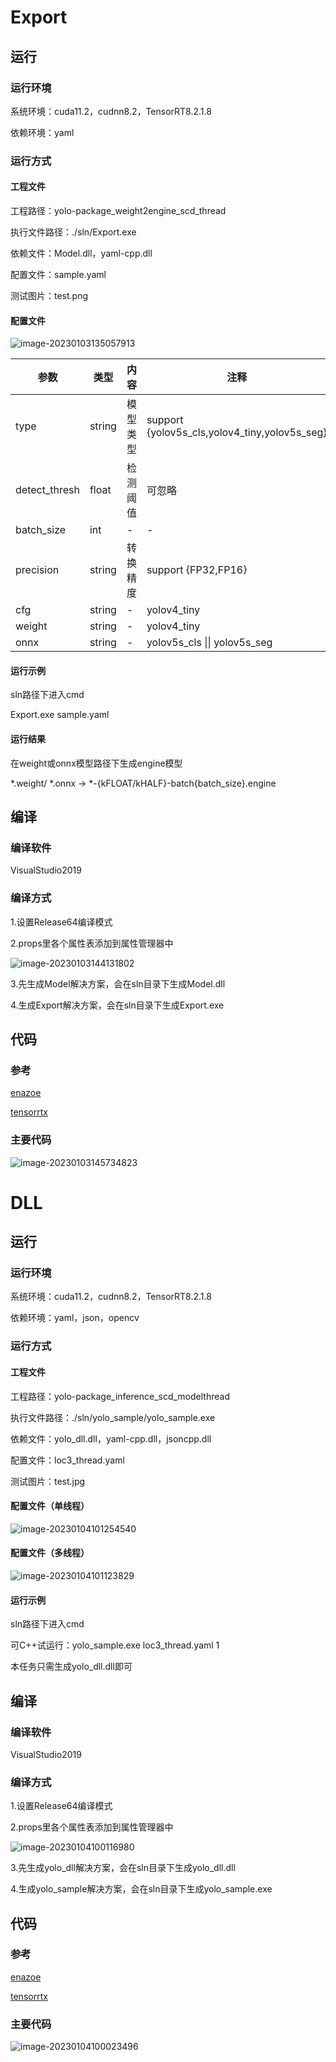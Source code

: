 # Export

## 运行

### 运行环境

系统环境：cuda11.2，cudnn8.2，TensorRT8.2.1.8

依赖环境：yaml

### 运行方式

#### 工程文件

工程路径：yolo-package_weight2engine_scd_thread

执行文件路径：./sln/Export.exe

依赖文件：Model.dll，yaml-cpp.dll

配置文件：sample.yaml

测试图片：test.png

#### 配置文件

![image-20230103135057913](./ExportAndDll.assets\image-20230103135057913.png)

| 参数          | 类型   | 内容     | 注释                                          |
| ------------- | ------ | -------- | --------------------------------------------- |
| type          | string | 模型类型 | support {yolov5s_cls,yolov4_tiny,yolov5s_seg} |
| detect_thresh | float  | 检测阈值 | 可忽略                                        |
| batch_size    | int    | -        | -                                             |
| precision     | string | 转换精度 | support {FP32,FP16}                           |
| cfg           | string | -        | yolov4_tiny                                   |
| weight        | string | -        | yolov4_tiny                                   |
| onnx          | string | -        | yolov5s_cls \|\| yolov5s_seg                  |



#### 运行示例

sln路径下进入cmd

Export.exe sample.yaml

#### 运行结果

在weight或onnx模型路径下生成engine模型

*.weight/ *.onnx -> *-{kFLOAT/kHALF}-batch{batch_size}.engine

## 编译

### 编译软件

VisualStudio2019

### 编译方式

1.设置Release64编译模式

2.props里各个属性表添加到属性管理器中

![image-20230103144131802](./ExportAndDll.assets\image-20230103144131802.png)

3.先生成Model解决方案，会在sln目录下生成Model.dll

4.生成Export解决方案，会在sln目录下生成Export.exe

## 代码

### 参考

[enazoe](https://github.com/enazoe/yolo-tensorrt)

[tensorrtx](https://github.com/wang-xinyu/tensorrtx/tree/master/yolov4)

### 主要代码

![image-20230103145734823](./ExportAndDll.assets\image-20230103145734823.png)

# DLL

## 运行

### 运行环境

系统环境：cuda11.2，cudnn8.2，TensorRT8.2.1.8

依赖环境：yaml，json，opencv

### 运行方式

#### 工程文件

工程路径：yolo-package_inference_scd_modelthread

执行文件路径：./sln/yolo_sample/yolo_sample.exe

依赖文件：yolo_dll.dll，yaml-cpp.dll，jsoncpp.dll

配置文件：loc3_thread.yaml

测试图片：test.jpg

#### 配置文件（单线程）

![image-20230104101254540](./ExportAndDll.assets\image-20230104101254540.png)

#### 配置文件（多线程）

![image-20230104101123829](./ExportAndDll.assets\image-20230104101123829.png)

#### 运行示例

sln路径下进入cmd

可C++试运行：yolo_sample.exe loc3_thread.yaml 1

本任务只需生成yolo_dll.dll即可

## 编译

### 编译软件

VisualStudio2019

### 编译方式

1.设置Release64编译模式

2.props里各个属性表添加到属性管理器中

![image-20230104100116980](./ExportAndDll.assets\image-20230104100116980.png)

3.先生成yolo_dll解决方案，会在sln目录下生成yolo_dll.dll

4.生成yolo_sample解决方案，会在sln目录下生成yolo_sample.exe

## 代码

### 参考

[enazoe](https://github.com/enazoe/yolo-tensorrt)

[tensorrtx](https://github.com/wang-xinyu/tensorrtx/tree/master/yolov4)

### 主要代码

![image-20230104100023496](./ExportAndDll.assets\image-20230104100023496.png)
